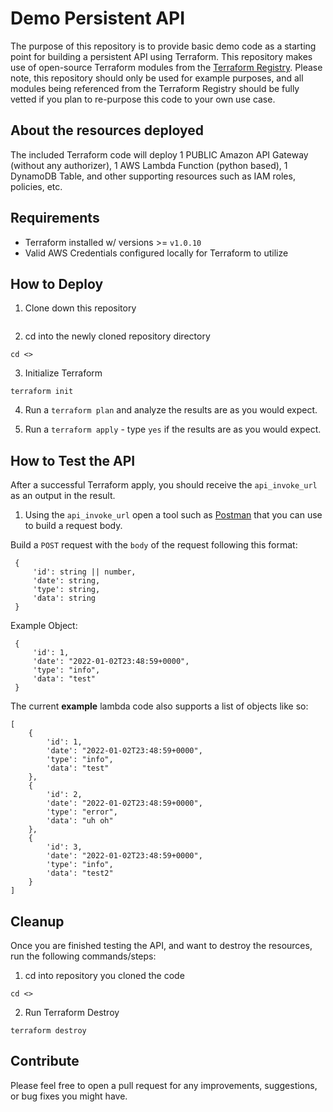 # Demo Persistent API

The purpose of this repository is to provide basic demo code as a starting point for building a persistent API using Terraform. This repository makes use of open-source Terraform modules from the [Terraform Registry](https://registry.terraform.io/). Please note, this repository should only be used for example purposes, and all modules being referenced from the Terraform Registry should be fully vetted if you plan to re-purpose this code to your own use case.

## About the resources deployed

The included Terraform code will deploy 1 PUBLIC Amazon API Gateway (without any authorizer), 1 AWS Lambda Function (python based), 1 DynamoDB Table, and other supporting resources such as IAM roles, policies, etc.

## Requirements
- Terraform installed w/ versions >= `v1.0.10`
- Valid AWS Credentials configured locally for Terraform to utilize

## How to Deploy

1. Clone down this repository
```
```

2. cd into the newly cloned repository directory
```
cd <>
```

3. Initialize Terraform
```
terraform init
```

4. Run a `terraform plan` and analyze the results are as you would expect.

5. Run a `terraform apply` - type `yes` if the results are as you would expect.

## How to Test the API

After a successful Terraform apply, you should receive the `api_invoke_url` as an output in the result.

1. Using the `api_invoke_url` open a tool such as [Postman](https://www.postman.com/) that you can use to build a request body.

Build a `POST` request with the `body` of the request following this format:
```
 {
     'id': string || number,
     'date': string,
     'type': string,
     'data': string
 }
```

Example Object:
```
 {
     'id': 1,
     'date': "2022-01-02T23:48:59+0000",
     'type': "info",
     'data': "test"
 }
 ```

 The current **example** lambda code also supports a list of objects like so:
 
```
[
    {
        'id': 1,
        'date': "2022-01-02T23:48:59+0000",
        'type': "info",
        'data': "test"
    },
    {
        'id': 2,
        'date': "2022-01-02T23:48:59+0000",
        'type': "error",
        'data': "uh oh"
    },
    {
        'id': 3,
        'date': "2022-01-02T23:48:59+0000",
        'type': "info",
        'data': "test2"
    }
]
 ```

 ## Cleanup

 Once you are finished testing the API, and want to destroy the resources, run the following commands/steps:

1. cd into repository you cloned the code
```
cd <>
```

2. Run Terraform Destroy
```
terraform destroy
```

 ## Contribute

 Please feel free to open a pull request for any improvements, suggestions, or bug fixes you might have.